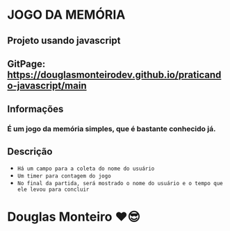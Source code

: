# JOGO DA MEMÓRIA

## Projeto usando javascript

## GitPage: https://douglasmonteirodev.github.io/praticando-javascript/main

## Informações

### É um jogo da memória simples, que é bastante conhecido já.


## Descrição


- `Há um campo para a coleta do nome do usuário`
- `Um timer para contagem do jogo`
- `No final da partida, será mostrado o nome do usuário e o tempo que ele levou para concluir`



# Douglas Monteiro ❤😎


